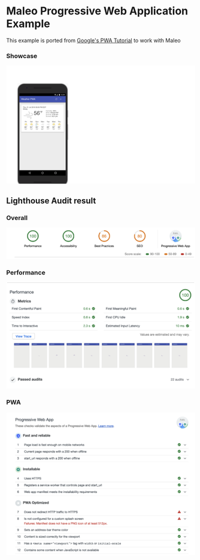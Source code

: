 # Maleo Progressive Web Application Example

This example is ported from [Google's PWA Tutorial](https://developers.google.com/web/fundamentals/codelabs/your-first-pwapp/) to work with Maleo


### Showcase
![showcase](docs/showcase.png)

## Lighthouse Audit result


### Overall
![overall](docs/overall.png)

### Performance
![performance](docs/performance.png)

### PWA
![pwa](docs/pwa.png)
